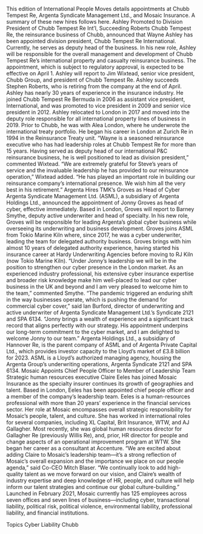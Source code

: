 This edition of International People Moves details appointments at Chubb Tempest Re, Argenta Syndicate Management Ltd., and Mosaic Insurance.
A summary of these new hires follows here.
Ashley Promoted to Division President of Chubb Tempest Re Int’l, Succeeding Roberts
Chubb Tempest Re, the reinsurance business of Chubb, announced that Wayne Ashley has been appointed division president, Chubb Tempest Re International. Currently, he serves as deputy head of the business. In his new role, Ashley will be responsible for the overall management and development of Chubb Tempest Re’s international property and casualty reinsurance business.
The appointment, which is subject to regulatory approval, is expected to be effective on April 1. Ashley will report to Jim Wixtead, senior vice president, Chubb Group, and president of Chubb Tempest Re. Ashley succeeds Stephen Roberts, who is retiring from the company at the end of April.
Ashley has nearly 30 years of experience in the insurance industry. He joined Chubb Tempest Re Bermuda in 2006 as assistant vice president, International, and was promoted to vice president in 2009 and senior vice president in 2012. Ashley relocated to London in 2017 and moved into the deputy role responsible for all international property lines of business in 2019. Prior to Chubb, he was with Alea London, where he underwrote the international treaty portfolio. He began his career in London at Zurich Re in 1994 in the Reinsurance Treaty unit.
“Wayne is a seasoned reinsurance executive who has had leadership roles at Chubb Tempest Re for more than 15 years. Having served as deputy head of our international P&C reinsurance business, he is well positioned to lead as division president,” commented Wixtead.
“We are extremely grateful for Steve’s years of service and the invaluable leadership he has provided to our reinsurance operation,” Wixtead added. “He has played an important role in building our reinsurance company’s international presence. We wish him all the very best in his retirement.”
Argenta Hires TMK’s Groves as Head of Cyber
Argenta Syndicate Management Ltd. (ASML), a subsidiary of Argenta Holdings Ltd., announced the appointment of Jonny Groves as head of cyber, effective immediately. Based in London, Groves will report to Barney Smythe, deputy active underwriter and head of specialty. In his new role, Groves will be responsible for leading Argenta’s global cyber business while overseeing its underwriting and business development.
Groves joins ASML from Tokio Marine Kiln where, since 2017, he was a cyber underwriter, leading the team for delegated authority business. Groves brings with him almost 10 years of delegated authority experience, having started his insurance career at Hardy Underwriting Agencies before moving to RJ Kiln (now Tokio Marine Kiln).
“Under Jonny’s leadership we will be in the position to strengthen our cyber presence in the London market. As an experienced industry professional, his extensive cyber insurance expertise and broader risk knowledge make him well-placed to lead our cyber business in the UK and beyond and I am very pleased to welcome him to the team,” commented Smythe.
“The pandemic triggered an enduring shift in the way businesses operate, which is pushing the demand for commercial cyber cover,” said Ian Burford, director of underwriting and active underwriter of Argenta Syndicate Management Ltd.’s Syndicate 2121 and SPA 6134. “Jonny brings a wealth of experience and a significant track record that aligns perfectly with our strategy. His appointment underpins our long-term commitment to the cyber market, and I am delighted to welcome Jonny to our team.”
Argenta Holdings Ltd., a subsidiary of Hannover Re, is the parent company of ASML and of Argenta Private Capital Ltd., which provides investor capacity to the Lloyd’s market of £3.8 billion for 2023. ASML is a Lloyd’s authorized managing agency, housing the Argenta Group’s underwriting operations, Argenta Syndicate 2121 and SPA 6134.
Mosaic Appoints Chief People Officer to Member of Leadership Team
Strategic human resources executive Claire Eeles has joined Mosaic Insurance as the specialty insurer continues its growth of geographies and talent.
Based in London, Eeles has been appointed chief people officer and a member of the company’s leadership team.
Eeles is a human-resources professional with more than 20 years’ experience in the financial services sector. Her role at Mosaic encompasses overall strategic responsibility for Mosaic’s people, talent, and culture.
She has worked in international roles for several companies, including XL Capital, Brit Insurance, WTW, and AJ Gallagher. Most recently, she was global human resources director for Gallagher Re (previously Willis Re), and, prior, HR director for people and change aspects of an operational improvement program at WTW. She began her career as a consultant at Accenture.
“We are excited about adding Claire to Mosaic’s leadership team—it’s a strong reflection of Mosaic’s overall expansion and the importance we place on our people agenda,” said Co-CEO Mitch Blaser. “We continually look to add high-quality talent as we move forward on our vision, and Claire’s wealth of industry expertise and deep knowledge of HR, people, and culture will help inform our talent strategies and continue our global culture-building.”
Launched in February 2021, Mosaic currently has 125 employees across seven offices and seven lines of business—including cyber, transactional liability, political risk, political violence, environmental liability, professional liability, and financial institutions.

Topics
Cyber
Liability
Chubb
